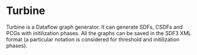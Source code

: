 Turbine
=======

Turbine is a Dataflow graph generator. 
It can generate SDFs, CSDFs and PCGs with initilization phases. All the graphs can be saved in the SDF3 XML format (a particular notation is considered for threshold and initilization phases).


